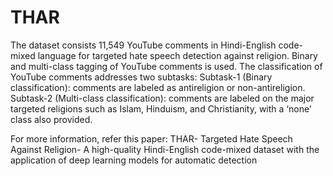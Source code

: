 # THAR
The dataset consists 11,549 YouTube comments in Hindi-English code-mixed language for targeted hate speech detection against religion. Binary and multi-class tagging of YouTube comments is used. The classification of YouTube comments addresses two subtasks:
Subtask-1 (Binary classification): comments are labeled as antireligion or non-antireligion.
Subtask-2 (Multi-class classification): comments are labeled on the major targeted religions such as Islam, Hinduism, and Christianity, with a ‘none’ class also provided.

For more information, refer this paper:
THAR- Targeted Hate Speech Against Religion- A high-quality Hindi-English code-mixed dataset with the application of deep learning models for automatic detection
